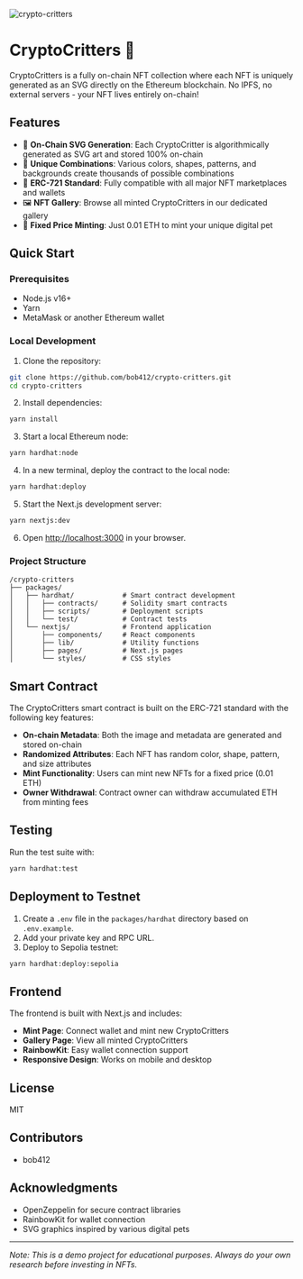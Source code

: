 ![crypto-critters](https://socialify.git.ci/Bob412/crypto-critters/image?custom_description=A+fully+on-chain+NFT+collection+where+each+NFT+is+uniquely+generated+as+an+SVG+directly+on+the+Ethereum+blockchain.+&description=1&font=Inter&forks=1&issues=1&language=1&name=1&owner=1&pattern=Signal&pulls=1&stargazers=1&theme=Auto)

# CryptoCritters 🐾

CryptoCritters is a fully on-chain NFT collection where each NFT is uniquely generated as an SVG directly on the Ethereum blockchain. No IPFS, no external servers - your NFT lives entirely on-chain!

## Features

- 🎨 **On-Chain SVG Generation**: Each CryptoCritter is algorithmically generated as SVG art and stored 100% on-chain
- 🔢 **Unique Combinations**: Various colors, shapes, patterns, and backgrounds create thousands of possible combinations
- 📜 **ERC-721 Standard**: Fully compatible with all major NFT marketplaces and wallets
- 🖼️ **NFT Gallery**: Browse all minted CryptoCritters in our dedicated gallery
- 💸 **Fixed Price Minting**: Just 0.01 ETH to mint your unique digital pet

## Quick Start

### Prerequisites

- Node.js v16+
- Yarn
- MetaMask or another Ethereum wallet

### Local Development

1. Clone the repository:

```bash
git clone https://github.com/bob412/crypto-critters.git
cd crypto-critters
```

2. Install dependencies:

```bash
yarn install
```

3. Start a local Ethereum node:

```bash
yarn hardhat:node
```

4. In a new terminal, deploy the contract to the local node:

```bash
yarn hardhat:deploy
```

5. Start the Next.js development server:

```bash
yarn nextjs:dev
```

6. Open [http://localhost:3000](http://localhost:3000) in your browser.

### Project Structure

```
/crypto-critters
├── packages/
│   ├── hardhat/            # Smart contract development
│   │   ├── contracts/      # Solidity smart contracts
│   │   ├── scripts/        # Deployment scripts
│   │   └── test/           # Contract tests
│   └── nextjs/             # Frontend application
│       ├── components/     # React components
│       ├── lib/            # Utility functions
│       ├── pages/          # Next.js pages
│       └── styles/         # CSS styles
```

## Smart Contract

The CryptoCritters smart contract is built on the ERC-721 standard with the following key features:

- **On-chain Metadata**: Both the image and metadata are generated and stored on-chain
- **Randomized Attributes**: Each NFT has random color, shape, pattern, and size attributes
- **Mint Functionality**: Users can mint new NFTs for a fixed price (0.01 ETH)
- **Owner Withdrawal**: Contract owner can withdraw accumulated ETH from minting fees

## Testing

Run the test suite with:

```bash
yarn hardhat:test
```

## Deployment to Testnet

1. Create a `.env` file in the `packages/hardhat` directory based on `.env.example`.
2. Add your private key and RPC URL.
3. Deploy to Sepolia testnet:

```bash
yarn hardhat:deploy:sepolia
```

## Frontend

The frontend is built with Next.js and includes:

- **Mint Page**: Connect wallet and mint new CryptoCritters
- **Gallery Page**: View all minted CryptoCritters
- **RainbowKit**: Easy wallet connection support
- **Responsive Design**: Works on mobile and desktop

## License

MIT

## Contributors

- bob412

## Acknowledgments

- OpenZeppelin for secure contract libraries
- RainbowKit for wallet connection
- SVG graphics inspired by various digital pets

---

_Note: This is a demo project for educational purposes. Always do your own research before investing in NFTs._

